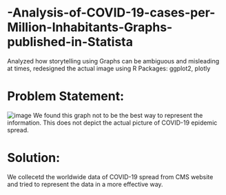 # -Analysis-of-COVID-19-cases-per-Million-Inhabitants-Graphs-published-in-Statista
Analyzed how storytelling using Graphs can be ambiguous and misleading at times, redesigned the actual image using R Packages: ggplot2, plotly

# Problem Statement:
![image](https://github.com/KoustavRoyGMU/-Analysis-of-COVID-19-cases-per-Million-Inhabitants-Graphs-published-in-Statista/assets/113814191/bd4248ba-3640-4ff8-a55e-536fb79d53f6)
We found this graph not to be the best way to represent the information. This does not depict the actual picture of COVID-19 epidemic spread.

# Solution:
We collecetd the worldwide data of COVID-19 spread from CMS website and tried to represent the data in a more effective way.
